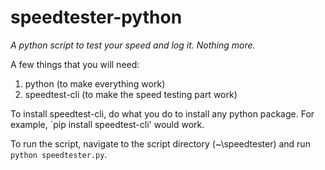 # speedtester-python
*A python script to test your speed and log it. Nothing more.*

A few things that you will need:
1. python (to make everything work)
2. speedtest-cli (to make the speed testing part work)

To install speedtest-cli, do what you do to install any python package. For example, `pip install speedtest-cli' would work.

To run the script, navigate to the script directory (~\speedtester) and run `python speedtester.py`.
